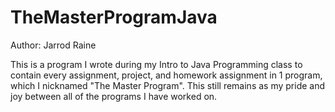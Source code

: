 # TheMasterProgramJava
Author: Jarrod Raine

This is a program I wrote during my Intro to Java Programming class to contain every assignment, project, and
homework assignment in 1 program, which I nicknamed "The Master Program". This still remains as my pride and joy
between all of the programs I have worked on.
